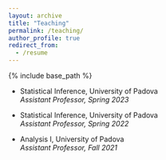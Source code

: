 ```yaml
---
layout: archive
title: "Teaching"
permalink: /teaching/
author_profile: true
redirect_from:
  - /resume
---
```


{% include base_path %}

- Statistical Inference, University of Padova  
  *Assistant Professor, Spring 2023*

- Statistical Inference, University of Padova  
  *Assistant Professor, Spring 2022*

- Analysis I, University of Padova  
  *Assistant Professor, Fall 2021*




